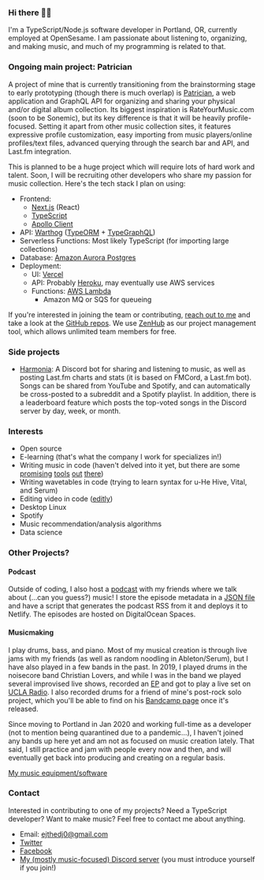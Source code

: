 ### Hi there 👋🏾

I'm a TypeScript/Node.js software developer in Portland, OR, currently employed at OpenSesame. I am passionate about listening to, organizing, and making music, and much of my programming is related to that.

### Ongoing main project: Patrician
A project of mine that is currently transitioning from the brainstorming stage to early prototyping (though there is much overlap) is [Patrician](https://github.com/patricianapp/patrician), a web application and GraphQL API for organizing and sharing your physical and/or digital album collection. Its biggest inspiration is RateYourMusic.com (soon to be Sonemic), but its key difference is that it will be heavily profile-focused. Setting it apart from other music collection sites, it features expressive profile customization, easy importing from music players/online profiles/text files, advanced querying through the search bar and API, and Last.fm integration.

This is planned to be a huge project which will require lots of hard work and talent. Soon, I will be recruiting other developers who share my passion for music collection. Here's the tech stack I plan on using:
- Frontend: 
  - [Next.js](https://nextjs.org/) (React)
  - [TypeScript](https://www.typescriptlang.org/)
  - [Apollo Client](https://www.apollographql.com/docs/react/)
- API: [Warthog](github.com/goldcaddy77/warthog) ([TypeORM](https://typeorm.io/) + [TypeGraphQL](https://typegraphql.com/))
- Serverless Functions: Most likely TypeScript (for importing large collections)
- Database: [Amazon Aurora Postgres](https://aws.amazon.com/rds/aurora)
- Deployment: 
  - UI: [Vercel](https://vercel.com)
  - API: Probably [Heroku](https://www.heroku.com/), may eventually use AWS services
  - Functions: [AWS Lambda](https://aws.amazon.com/lambda/)
    - Amazon MQ or SQS for queueing

If you're interested in joining the team or contributing, [reach out to me](#contact) and take a look at the [GitHub repos](https://github.com/patricianapp). We use [ZenHub](https://www.zenhub.com/) as our project management tool, which allows unlimited team members for free. 

### Side projects
- [Harmonia](https://github.com/patricianapp/Harmonia): A Discord bot for sharing and listening to music, as well as posting Last.fm charts and stats (it is based on FMCord, a Last.fm bot). Songs can be shared from YouTube and Spotify, and can automatically be cross-posted to a subreddit and a Spotify playlist. In addition, there is a leaderboard feature which posts the top-voted songs in the Discord server by day, week, or month.

### Interests
- Open source
- E-learning (that's what the company I work for specializes in!)
- Writing music in code (haven't delved into it yet, but there are some [promising](https://github.com/alda-lang/alda) [tools](https://github.com/sonic-pi-net/sonic-pi) [out](https://github.com/ales-tsurko/cells) [there](https://github.com/flipcoder/textbeat))
- Writing wavetables in code (trying to learn syntax for u-He Hive, Vital, and Serum)
- Editing video in code ([editly](https://github.com/mifi/editly))
- Desktop Linux
- Spotify
- Music recommendation/analysis algorithms
- Data science

### Other Projects?

#### Podcast
Outside of coding, I also host a [podcast](https://soundcloud.com/listeningcircle/) with my friends where we talk about (...can you guess?) music! I store the episode metadata in a [JSON file](https://github.com/FOSSforlife/podcast-site/blob/master/src/assets/data/episodes.json) and have a script that generates the podcast RSS from it and deploys it to Netlify. The episodes are hosted on DigitalOcean Spaces.

#### Musicmaking
I play drums, bass, and piano. Most of my musical creation is through live jams with my friends (as well as random noodling in Ableton/Serum), but I have also played in a few bands in the past. In 2019, I played drums in the noisecore band Christian Lovers, and while I was in the band we played several improvised live shows, recorded an [EP](https://christianlovers.bandcamp.com/album/bullshit-market-christian-lovers-split) and got to play a live set on [UCLA Radio](https://soundcloud.com/uclaradio/christain-lovers-live-ucla-radio). I also recorded drums for a friend of mine's post-rock solo project, which you'll be able to find on his [Bandcamp page](https://jonathanfraser.bandcamp.com/music) once it's released.

Since moving to Portland in Jan 2020 and working full-time as a developer (not to mention being quarantined due to a pandemic...), I haven't joined any bands up here yet and am not as focused on music creation lately. That said, I still practice and jam with people every now and then, and will eventually get back into producing and creating on a regular basis.

[My music equipment/software](https://equipboard.com/elias_jackson)


### Contact
Interested in contributing to one of my projects? Need a TypeScript developer? Want to make music? Feel free to contact me about anything.
- Email: ejthedj0@gmail.com
- [Twitter](https://twitter.com/ejthecoder)
- [Facebook](https://www.facebook.com/elias.jackson2)
- [My (mostly music-focused) Discord server](https://discord.gg/5cebBT7) (you must introduce yourself if you join!)



<!--
**FOSSforlife/FOSSforlife** is a ✨ _special_ ✨ repository because its `README.md` (this file) appears on your GitHub profile.

Here are some ideas to get you started:

- 🔭 I’m currently working on ...
- 🌱 I’m currently learning ...
- 👯 I’m looking to collaborate on ...
- 🤔 I’m looking for help with ...
- 💬 Ask me about ...
- 📫 How to reach me: ...
- 😄 Pronouns: ...
- ⚡ Fun fact: ...
-->
